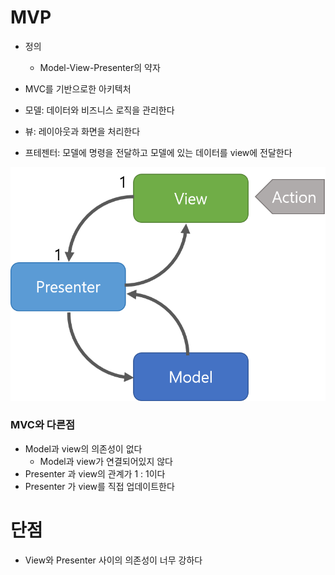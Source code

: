 # MVP

- 정의
    - Model-View-Presenter의 약자

- MVC를 기반으로한 아키텍처

- 모델: 데이터와 비즈니스 로직을 관리한다
- 뷰: 레이아웃과 화면을 처리한다
- 프테젠터: 모델에 명령을 전달하고 모델에 있는 데이터를 view에 전달한다

![img.png](../../image/MVP.png)

### MVC와 다른점

- Model과 view의 의존성이 없다
    - Model과 view가 연결되어있지 않다
- Presenter 과 view의 관계가 1 : 1이다
- Presenter 가 view를 직접 업데이트한다

# 단점 

- View와 Presenter 사이의 의존성이 너무 강하다